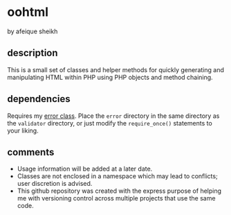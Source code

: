 # oohtml
by afeique sheikh

## description
This is a small set of classes and helper methods for quickly generating and manipulating HTML within PHP using PHP objects and method chaining.

## dependencies
Requires my [error class](https://github.com/afeique/error). Place the `error` directory in the same directory as the `validator` directory, or just modify the `require_once()` statements to your liking.

## comments
* Usage information will be added at a later date.
* Classes are not enclosed in a namespace which may lead to conflicts; user discretion is advised.
* This github repository was created with the express purpose of helping me with versioning control across multiple projects that use the same code.